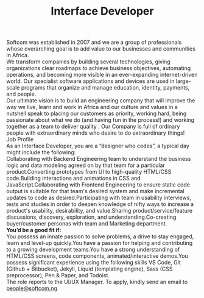---
title:              Interface Developer
location:           Lagos
contract_type:      Permanent 
department:         Engineering
featured_image:     /uploads/headers/openings-header.jpg
body: |- 
    Softcom was established in 2007 and we are a group of professionals whose overarching goal is to add value to our businesses and communities in Africa.
    
    We transform companies by building several technologies, giving organizations clear roadmaps to achieve business objectives, automating operations, and becoming more visible in an ever-expanding internet-driven world. Our specialist software applications and devices are used in large-scale programs that organize and manage education, identity, payments, and people.

    Our ultimate vision is to build an engineering company that will improve the way we live, learn and work in Africa and our culture and values  in a nutshell speak to placing our customers as priority, working hard, being passionate about what we do (and having fun in the process!) and working together as a team to deliver quality . Our Company is full of ordinary people with extraordinary minds who desire to do extraordinary things!
   
   
    ### Job Profile
    As an Interface Developer, you are a “designer who codes”, a typical day might include the following:
    - Collaborating with Backend Engineering team to understand the business logic and data modeling agreed on by that team for a particular product.
    - Converting prototypes from UI to high-quality HTML/CSS code.
    - Building interactions and animations in CSS and JavaScript.
    - Collaborating with Frontend Engineering to ensure static code output is suitable for that team's desired system and make incremental updates to code as desired.
    - Participating with team in usability interviews, tests and studies in order to deepen knowledge of nifty ways to increase a product's usability, desirability, and value.
    - Sharing product/service/feature discussions, discovery, exploration, and understanding.
    - Co-creating buyer/customer personas with team and Marketing department.
  

    __You’d be a good fit if:__
    - You possess an innate passion to solve problems, a drive to stay engaged, learn and level-up quickly.
    - You have a passion for helping and contributing to a growing development teams. 
    - You have a strong understanding of HTML/CSS screens, code components, animated/interactive demos.
    - You possess significant experience using the following skills VS Code, Git (Github + Bitbucket), Jekyll, Liquid (templating engine), Sass (CSS preprocessor), Pen & Paper, and Todoist.
    
    The role reports to the UI/UX Manager.
    To apply, kindly send an email to people@softcom.ng
---